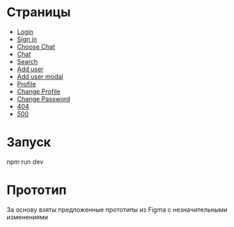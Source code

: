 # Страницы

- [Login](/login)
- [Sign in](/signin)
- [Choose Chat](/chooseChat)
- [Chat](/chat)
- [Search](/search)
- [Add user](/addUser)
- [Add user modal](/addUserModal)
- [Profile](/profile)
- [Change Profile](/changeProfile)
- [Change Password](/changePassword)
- [404](/page404)
- [500](/page500)

# Запуск

npm run dev

# Прототип

За основу взяты предложенные прототипы из Figma с незначительными изменениями
